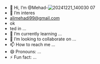 - 👋 Hi, I’m @Mehad-![20241221_140030](https://github.com/user-attachments/assets/32cfc819-a5a0-4681-aad6-5fa4e0f83c8c)
07
- 👀 I’m interes
- alimehadi99@gmail.com
- ok
- ted in ...
- 🌱 I’m currently learning ...
- 💞️ I’m looking to collaborate on ...
- 📫 How to reach me ...
- 😄 Pronouns: ...
- ⚡ Fun fact: ...

<!---
Mehad-07/Mehad-07 is a ✨ special ✨ repository because its `README.md` (this file) appears on your GitHub profile.
You can click the Preview link to take a look at your changes.
--->
